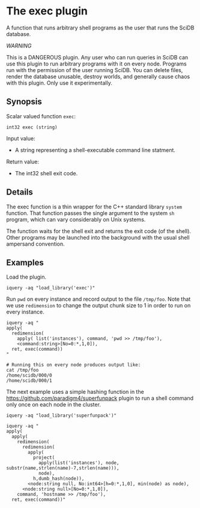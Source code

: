 #  The exec plugin

A function that runs arbitrary shell programs as the user
that runs the SciDB database.

 *WARNING*

This is a DANGEROUS plugin. Any user who can run queries in SciDB can use this
plugin to run arbitrary programs with it on every node. Programs run with the
permission of the user running SciDB. You can delete files, render the database
unusable, destroy worlds, and generally cause chaos with this plugin. Only use
it experimentally.


## Synopsis

Scalar valued function `exec`:
```
int32 exec (string)
```

Input value:

* A string representing a shell-executable command line statment.

Return value:

* The int32 shell exit code.

## Details

The exec function is a thin wrapper for the C++ standard library `system`
function. That function passes the single argument to the system `sh`
program, which can vary considerably on Unix systems.

The function waits for the shell exit and returns the exit code (of the shell).
Other  programs may be launched into the background with the usual shell
ampersand convention.

## Examples

Load the plugin.
```
iquery -aq "load_library('exec')"
```

Run `pwd` on every instance and record output to the file `/tmp/foo`. Note
that we use `redimension` to change the output chunk size to 1 in order to
run on every instance.

```
iquery -aq "
apply(
  redimension(
    apply( list('instances'), command, 'pwd >> /tmp/foo'),
    <command:string>[No=0:*,1,0]),
  ret, exec(command))
"

# Running this on every node produces output like:
cat /tmp/foo 
/home/scidb/000/0
/home/scidb/000/1
```

The next example uses a simple hashing function in the
https://github.com/paradigm4/superfunpack plugin to run a shell command only
once on each node in the cluster.

```
iquery -aq "load_library('superfunpack')"

iquery -aq "
apply(
  apply(
    redimension(
      redimension(
        apply(
          project(
            apply(list('instances'), node, substr(name,strlen(name)-7,strlen(name))),
            node),
          h,dumb_hash(node)),
        <node:string null, No:int64>[h=0:*,1,0], min(node) as node),
      <node:string null>[No=0:*,1,0]),
    command, 'hostname >> /tmp/foo'),
  ret, exec(command))"
```
